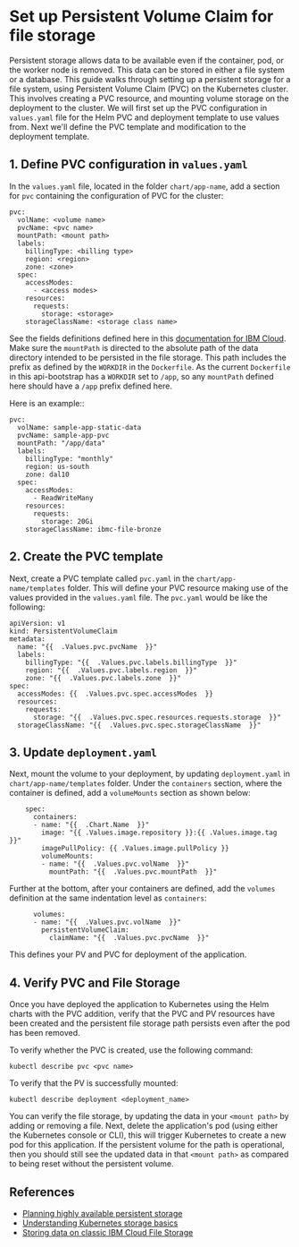 # Set up Persistent Volume Claim for file storage

Persistent storage allows data to be available even if the container, pod, or the worker node is removed.  This data can be stored in either a file system or a database.  This guide walks through setting up a persistent storage for a file system, using Persistent Volume Claim (PVC) on the Kubernetes cluster.  This involves creating a PVC resource, and mounting volume storage on the deployment to the cluster.  We will first set up the PVC configuration in `values.yaml` file for the Helm PVC and deployment template to use values from.  Next we'll define the PVC template and modification to the deployment template.

## 1. Define PVC configuration in `values.yaml`

In the `values.yaml` file, located in the folder `chart/app-name`, add a section for `pvc` containing the configuration of PVC for the cluster:

```
pvc:
  volName: <volume name>
  pvcName: <pvc name>
  mountPath: <mount path>
  labels:
    billingType: <billing type>
    region: <region>
    zone: <zone>
  spec:
    accessModes:
      - <access modes>
    resources:
      requests:
        storage: <storage>
    storageClassName: <storage class name>
```

See the fields definitions defined here in this [documentation for IBM Cloud](https://cloud.ibm.com/docs/containers?topic=containers-file_storage#add_file). Make sure the `mountPath` is directed to the absolute path of the data directory intended to be persisted in the file storage. This path includes the prefix as defined by the `WORKDIR` in the `Dockerfile`. As the current `Dockerfile` in this api-bootstrap has a `WORKDIR` set to `/app`, so any `mountPath` defined here should have a `/app` prefix defined here.

Here is an example::
```
pvc:
  volName: sample-app-static-data
  pvcName: sample-app-pvc
  mountPath: "/app/data"
  labels:
    billingType: "monthly"
    region: us-south
    zone: dal10
  spec:
    accessModes:
      - ReadWriteMany
    resources:
      requests:
        storage: 20Gi
    storageClassName: ibmc-file-bronze    
```

## 2. Create the PVC template

Next, create a PVC template called `pvc.yaml` in the `chart/app-name/templates` folder.  This will define your PVC resource making use of the values provided in the `values.yaml` file. The `pvc.yaml` would be like the following:
```
apiVersion: v1
kind: PersistentVolumeClaim
metadata:
  name: "{{  .Values.pvc.pvcName  }}"
  labels:
    billingType: "{{  .Values.pvc.labels.billingType  }}"
    region: "{{  .Values.pvc.labels.region  }}"
    zone: "{{  .Values.pvc.labels.zone  }}"
spec:
  accessModes: {{  .Values.pvc.spec.accessModes  }}
  resources:
    requests:
      storage: "{{  .Values.pvc.spec.resources.requests.storage  }}"
  storageClassName: "{{  .Values.pvc.spec.storageClassName  }}"
```

## 3. Update `deployment.yaml`

Next, mount the volume to your deployment, by updating `deployment.yaml` in `chart/app-name/templates` folder.  Under the `containers` section, where the container is defined, add a `volumeMounts` section as shown below:
```
    spec:
      containers:
      - name: "{{  .Chart.Name  }}"
        image: "{{ .Values.image.repository }}:{{ .Values.image.tag }}"
        imagePullPolicy: {{ .Values.image.pullPolicy }}
        volumeMounts:
        - name: "{{  .Values.pvc.volName  }}"
          mountPath: "{{  .Values.pvc.mountPath  }}"
```

Further at the bottom, after your containers are defined, add the `volumes` definition at the same indentation level as `containers`:
```
      volumes:
      - name: "{{  .Values.pvc.volName  }}"
        persistentVolumeClaim:
          claimName: "{{  .Values.pvc.pvcName  }}"
```

This defines your PV and PVC for deployment of the application.  

## 4. Verify PVC and File Storage

Once you have deployed the application to Kubernetes using the Helm charts with the PVC addition, verify that the PVC and PV resources have been created and the persistent file storage path persists even after the pod has been removed.

To verify whether the PVC is created, use the following command:
```
kubectl describe pvc <pvc name>
```

To verify that the PV is successfully mounted:
```
kubectl describe deployment <deployment_name>
```

You can verify the file storage, by updating the data in your `<mount path>` by adding or removing a file. Next, delete the application's pod (using either the Kubernetes console or CLI), this will trigger Kubernetes to create a new pod for this application. If the persistent volume for the path is operational, then you should still see the updated data in that `<mount path>` as compared to being reset without the persistent volume.

## References
* [Planning highly available persistent storage](https://cloud.ibm.com/docs/containers?topic=containers-storage_planning#choose_storage_solution)
* [Understanding Kubernetes storage basics](https://cloud.ibm.com/docs/containers?topic=containers-kube_concepts)
* [Storing data on classic IBM Cloud File Storage](https://cloud.ibm.com/docs/containers?topic=containers-file_storage)
